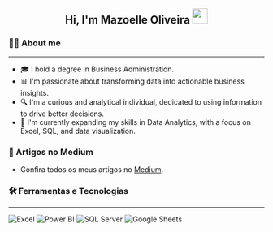 <h2 align="center">
  Hi, I'm Mazoelle Oliveira
  <img src="https://raw.githubusercontent.com/MartinHeinz/MartinHeinz/master/wave.gif" width="30px"/>
</h2>

### 👩‍💻 About me

-----

* 🎓 I hold a degree in Business Administration.
* 📊 I'm passionate about transforming data into actionable business insights.
* 🔍 I'm a curious and analytical individual, dedicated to using information to drive better decisions.
* 🚀 I'm currently expanding my skills in Data Analytics, with a focus on Excel, SQL, and data visualization.


### 📝 Artigos no Medium


* Confira todos os meus artigos no [Medium](https://medium.com/@mazoelle09).

### 🛠️ Ferramentas e Tecnologias
---
<p align="left">
  <img src="https://img.shields.io/badge/-Excel-217346?style=flat&logo=microsoft-excel&logoColor=white" alt="Excel" />
  <img src="https://img.shields.io/badge/-PowerBI-F2C811?style=flat&logo=power-bi&logoColor=white" alt="Power BI" />
  <img src="https://img.shields.io/badge/-SQL%20Server-CC2927?style=flat&logo=microsoftsqlserver&logoColor=white" alt="SQL Server" />
  <img src="https://img.shields.io/badge/-Google%20Sheets-00AC47?style=flat&logo=google-sheets&logoColor=white" alt="Google Sheets" />
</p>

